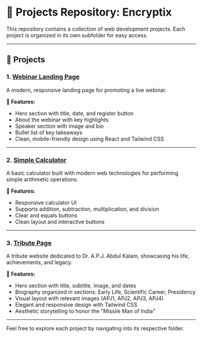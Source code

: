 # 🚀 Projects Repository: Encryptix

This repository contains a collection of web development projects. Each project is organized in its own subfolder for easy access.

---

## 📁 Projects

### 1. [Webinar Landing Page](./webinar-landing)

A modern, responsive landing page for promoting a live webinar.

**🔹 Features:**
- Hero section with title, date, and register button
- About the webinar with key highlights
- Speaker section with image and bio
- Bullet list of key takeaways
- Clean, mobile-friendly design using React and Tailwind CSS

---

### 2. [Simple Calculator](./calculator)

A basic calculator built with modern web technologies for performing simple arithmetic operations.

**🔹 Features:**
- Responsive calculator UI  
- Supports addition, subtraction, multiplication, and division  
- Clear and equals buttons  
- Clean layout and interactive buttons

---

### 3. [Tribute Page](./abdul-kalam-tribute)

A tribute website dedicated to Dr. A.P.J. Abdul Kalam, showcasing his life, achievements, and legacy.

**🔹 Features:**
- Hero section with title, subtitle, image, and dates  
- Biography organized in sections: Early Life, Scientific Career, Presidency  
- Visual layout with relevant images (APJ1, APJ2, APJ3, APJ4)  
- Elegant and responsive design with Tailwind CSS  
- Aesthetic storytelling to honor the "Missile Man of India"

---

Feel free to explore each project by navigating into its respective folder.
